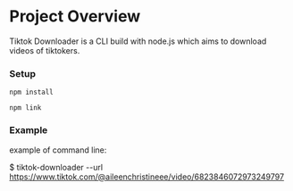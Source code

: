 # Project Overview
Tiktok Downloader is a CLI build with node.js which aims to download videos of tiktokers.

### Setup

`npm install`

`npm link`

### Example

example of command line:

$ tiktok-downloader --url https://www.tiktok.com/@aileenchristineee/video/6823846072973249797